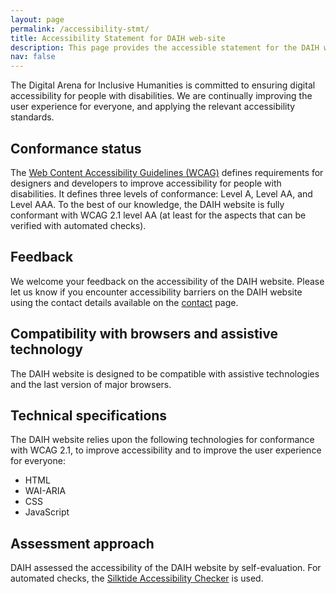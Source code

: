 ```yaml
---
layout: page
permalink: /accessibility-stmt/
title: Accessibility Statement for DAIH web-site
description: This page provides the accessible statement for the DAIH web-site
nav: false
---
```


The Digital Arena for Inclusive Humanities is committed to ensuring digital accessibility for people with disabilities. We are continually improving the user experience for everyone, and applying the relevant accessibility standards.

## Conformance status

The [Web Content Accessibility Guidelines (WCAG)](https://www.w3.org/WAI/standards-guidelines/wcag/) defines requirements for designers and developers to improve accessibility for people with disabilities. It defines three levels of conformance: Level A, Level AA, and Level AAA. To the best of our knowledge, the DAIH website is fully conformant with WCAG 2.1 level AA (at least for the aspects that can be verified with automated checks).

## Feedback

We welcome your feedback on the accessibility of the DAIH website. Please let us know if you encounter accessibility barriers on the DAIH website using the contact details available on the [contact](/contact/) page.

## Compatibility with browsers and assistive technology

The DAIH website is designed to be compatible with assistive technologies and the last version of major browsers.

## Technical specifications

The DAIH website relies upon the following technologies for conformance with WCAG 2.1, to improve accessibility and to improve the user experience for everyone:
- HTML
- WAI-ARIA
- CSS
- JavaScript

## Assessment approach

DAIH assessed the accessibility of the DAIH website by self-evaluation. For automated checks, the [Silktide Accessibility Checker](https://silktide.com/toolbar/) is used.